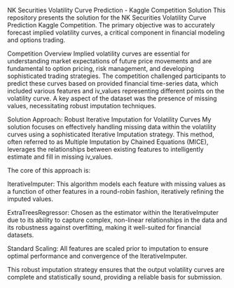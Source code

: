 NK Securities Volatility Curve Prediction - Kaggle Competition Solution
This repository presents the solution for the NK Securities Volatility Curve Prediction Kaggle Competition. The primary objective was to accurately forecast implied volatility curves, a critical component in financial modeling and options trading.

Competition Overview
Implied volatility curves are essential for understanding market expectations of future price movements and are fundamental to option pricing, risk management, and developing sophisticated trading strategies. The competition challenged participants to predict these curves based on provided financial time-series data, which included various features and iv_values representing different points on the volatility curve. A key aspect of the dataset was the presence of missing values, necessitating robust imputation techniques.

Solution Approach: Robust Iterative Imputation for Volatility Curves
My solution focuses on effectively handling missing data within the volatility curves using a sophisticated Iterative Imputation strategy. This method, often referred to as Multiple Imputation by Chained Equations (MICE), leverages the relationships between existing features to intelligently estimate and fill in missing iv_values.

The core of this approach is:

IterativeImputer: This algorithm models each feature with missing values as a function of other features in a round-robin fashion, iteratively refining the imputed values.

ExtraTreesRegressor: Chosen as the estimator within the IterativeImputer due to its ability to capture complex, non-linear relationships in the data and its robustness against overfitting, making it well-suited for financial datasets.

Standard Scaling: All features are scaled prior to imputation to ensure optimal performance and convergence of the IterativeImputer.

This robust imputation strategy ensures that the output volatility curves are complete and statistically sound, providing a reliable basis for submission.

